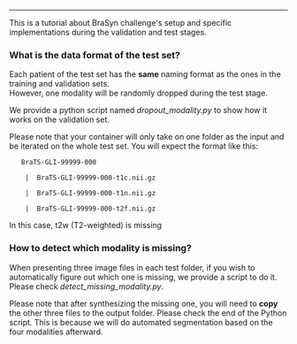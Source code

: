 
-----------------------------------------

This is a tutorial about BraSyn challenge's setup and specific implementations during the validation and test stages. 

### What is the data format of the test set?
Each patient of the test set has the **same** naming format as the ones in the training and validation sets.  
However, one modality will be randomly dropped during the test stage. 

We provide a python script named _dropout_modality.py_ to show how it works on the validation set. 

Please note that your container will only take on one folder as the input and be iterated on the whole test set. You will expect the format like this: 
 

       BraTS-GLI-99999-000

        |  BraTS-GLI-99999-000-t1c.nii.gz

        |  BraTS-GLI-99999-000-t1n.nii.gz

        |  BraTS-GLI-99999-000-t2f.nii.gz
   
In this case, t2w (T2-weighted) is missing   

### How to detect which modality is missing? 
When presenting three image files in each test folder, if you wish to automatically figure out which one is missing, we provide a script to do it. Please check _detect_missing_modality.py_. 

Please note that after synthesizing the missing one, you will need to **copy** the other three files to the output folder. Please check the end of the Python script. This is because we will do automated segmentation based on the four modalities afterward.

### 



